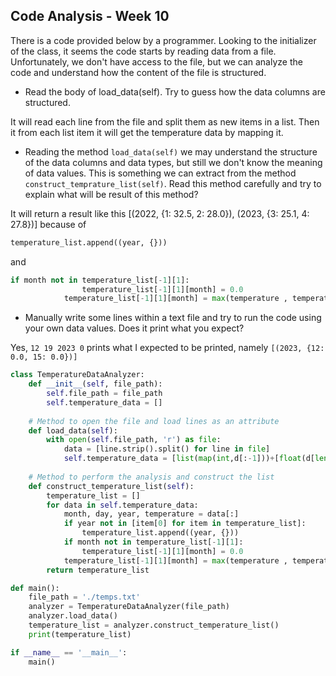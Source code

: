 ## Code Analysis - Week 10

There is a code provided below by a programmer. Looking to the initializer of the class, it seems the code starts by reading data from a file. Unfortunately, we don't have access to the file, but we can analyze the code and understand how the content of the file is structured.

- Read the body of load_data(self). Try to guess how the data columns are structured.

It will read each line from the file and split them as new items in a list.
Then it from each list item it will get the temperature data by mapping it.

- Reading the method `load_data(self)` we may understand the structure of the data columns and data types, but still we don't know the meaning of data values. This is something we can extract from the method `construct_temprature_list(self)`. Read this method carefully and try to explain what will be result of this method?

It will return a result like this [(2022, {1: 32.5, 2: 28.0}), (2023, {3: 25.1, 4: 27.8})]
because of 
```py
temperature_list.append((year, {}))
```
and 
```py
if month not in temperature_list[-1][1]:
                temperature_list[-1][1][month] = 0.0
            temperature_list[-1][1][month] = max(temperature , temperature_list[-1][1][month])
```

- Manually write some lines within a text file and try to run the code using your own data values. Does it print what you expect?

Yes, `12 19 2023 0` prints what I expected to be printed, namely `[(2023, {12: 0.0, 15: 0.0})]`

```py
class TemperatureDataAnalyzer:
    def __init__(self, file_path):
        self.file_path = file_path
        self.temperature_data = []
        
    # Method to open the file and load lines as an attribute
    def load_data(self):
        with open(self.file_path, 'r') as file:
            data = [line.strip().split() for line in file]
            self.temperature_data = [list(map(int,d[:-1]))+[float(d[len(d)-1])] for d in data]
            
    # Method to perform the analysis and construct the list
    def construct_temperature_list(self):
        temperature_list = []
        for data in self.temperature_data:
            month, day, year, temperature = data[:]
            if year not in [item[0] for item in temperature_list]:
                temperature_list.append((year, {}))
            if month not in temperature_list[-1][1]:
                temperature_list[-1][1][month] = 0.0
            temperature_list[-1][1][month] = max(temperature , temperature_list[-1][1][month])
        return temperature_list

def main():
    file_path = './temps.txt'  
    analyzer = TemperatureDataAnalyzer(file_path)
    analyzer.load_data()
    temperature_list = analyzer.construct_temperature_list()
    print(temperature_list)

if __name__ == '__main__':
    main()
```